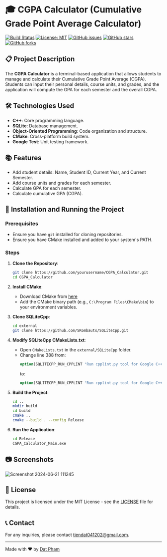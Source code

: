 # 🎓 CGPA Calculator (Cumulative Grade Point Average Calculator)

[![Build Status](https://img.shields.io/github/workflow/status/datpham0412/CGPA_Calculator/CI)](https://github.com/datpham0412/CGPA_Calculator/actions)
[![License: MIT](https://img.shields.io/badge/License-MIT-yellow.svg)](https://github.com/datpham0412/CGPA_Calculator/blob/main/LICENSE)
[![GitHub issues](https://img.shields.io/github/issues/datpham0412/CGPA_Calculator)](https://github.com/datpham0412/CGPA_Calculator/issues)
[![GitHub stars](https://img.shields.io/github/stars/datpham0412/CGPA_Calculator)](https://github.com/datpham0412/CGPA_Calculator/stargazers)
[![GitHub forks](https://img.shields.io/github/forks/datpham0412/CGPA_Calculator)](https://github.com/datpham0412/CGPA_Calculator/network/members)

## 📋 Project Description
The **CGPA Calculator** is a terminal-based application that allows students to manage and calculate their Cumulative Grade Point Average (CGPA). Students can input their personal details, course units, and grades, and the application will compute the GPA for each semester and the overall CGPA.

## 🛠 Technologies Used
- **C++**: Core programming language.
- **SQLite**: Database management.
- **Object-Oriented Programming**: Code organization and structure.
- **CMake**: Cross-platform build system.
- **Google Test**: Unit testing framework.

## 📚 Features
- Add student details: Name, Student ID, Current Year, and Current Semester.
- Add course units and grades for each semester.
- Calculate GPA for each semester.
- Calculate cumulative GPA (CGPA).

## 🚀 Installation and Running the Project
### Prerequisites
- Ensure you have `git` installed for cloning repositories.
- Ensure you have CMake installed and added to your system's PATH.

### Steps
1. **Clone the Repository**:
    ```sh
    git clone https://github.com/yourusername/CGPA_Calculator.git
    cd CGPA_Calculator
    ```

2. **Install CMake**:
    - Download CMake from [here](https://github.com/Kitware/CMake/releases/download/v3.30.0-rc3/cmake-3.30.0-rc3-windows-x86_64.msi)
    - Add the CMake binary path (e.g., `C:\Program Files\CMake\bin`) to your environment variables.

3. **Clone SQLiteCpp**:
    ```sh
    cd external
    git clone https://github.com/SRombauts/SQLiteCpp.git
    ```

4. **Modify SQLiteCpp CMakeLists.txt**:
    - Open `CMakeLists.txt` in the `external/SQLiteCpp` folder.
    - Change line 388 from:
      ```cmake
      option(SQLITECPP_RUN_CPPLINT "Run cpplint.py tool for Google C++ StyleGuide." ON)
      ```
      to:
      ```cmake
      option(SQLITECPP_RUN_CPPLINT "Run cpplint.py tool for Google C++ StyleGuide." OFF)
      ```

5. **Build the Project**:
    ```sh
    cd ..
    mkdir build
    cd build
    cmake ..
    cmake --build . --config Release
    ```

6. **Run the Application**:
    ```sh
    cd Release
    CGPA_Calculator_Main.exe
    ```

## 📷 Screenshots
![Screenshot 2024-06-21 111245](https://github.com/datpham0412/CGPA_Calculator/assets/100574389/c9de7ff3-2079-449d-b9fc-4c13c36a75f5)

## 📜 License
This project is licensed under the MIT License - see the [LICENSE](https://github.com/datpham0412/CGPA_Calculator/blob/main/LICENSE) file for details.

## 📞 Contact
For any inquiries, please contact [tiendat041202@gmail.com](mailto:tiendat041202@gmail.com).

---

Made with ❤️ by [Dat Pham](https://github.com/datpham0412)
